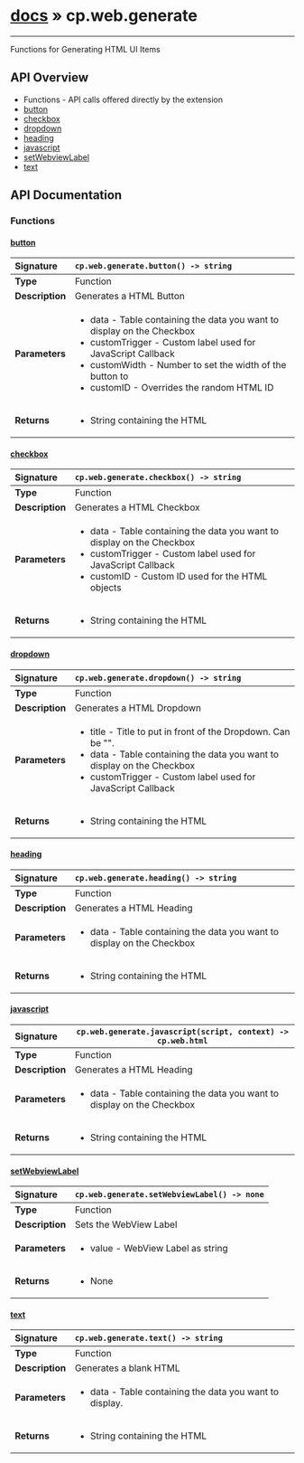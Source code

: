 # [docs](index.md) » cp.web.generate
---

Functions for Generating HTML UI Items

## API Overview
* Functions - API calls offered directly by the extension
 * [button](#button)
 * [checkbox](#checkbox)
 * [dropdown](#dropdown)
 * [heading](#heading)
 * [javascript](#javascript)
 * [setWebviewLabel](#setwebviewlabel)
 * [text](#text)

## API Documentation

### Functions

#### [button](#button)
| <span style="float: left;">**Signature**</span> | <span style="float: left;">`cp.web.generate.button() -> string` </span>                                                          |
| -----------------------------------------------------|---------------------------------------------------------------------------------------------------------|
| **Type**                                             | Function                                                                                         |
| **Description**                                      | Generates a HTML Button                                                                                         |
| **Parameters**                                       | <ul><li>data - Table containing the data you want to display on the Checkbox</li><li>customTrigger - Custom label used for JavaScript Callback</li><li>customWidth - Number to set the width of the button to</li><li>customID - Overrides the random HTML ID</li></ul> |
| **Returns**                                          | <ul><li>String containing the HTML</li></ul>          |

#### [checkbox](#checkbox)
| <span style="float: left;">**Signature**</span> | <span style="float: left;">`cp.web.generate.checkbox() -> string` </span>                                                          |
| -----------------------------------------------------|---------------------------------------------------------------------------------------------------------|
| **Type**                                             | Function                                                                                         |
| **Description**                                      | Generates a HTML Checkbox                                                                                         |
| **Parameters**                                       | <ul><li>data - Table containing the data you want to display on the Checkbox</li><li>customTrigger - Custom label used for JavaScript Callback</li><li>customID - Custom ID used for the HTML objects</li></ul> |
| **Returns**                                          | <ul><li>String containing the HTML</li></ul>          |

#### [dropdown](#dropdown)
| <span style="float: left;">**Signature**</span> | <span style="float: left;">`cp.web.generate.dropdown() -> string` </span>                                                          |
| -----------------------------------------------------|---------------------------------------------------------------------------------------------------------|
| **Type**                                             | Function                                                                                         |
| **Description**                                      | Generates a HTML Dropdown                                                                                         |
| **Parameters**                                       | <ul><li>title - Title to put in front of the Dropdown. Can be "".</li><li>data - Table containing the data you want to display on the Checkbox</li><li>customTrigger - Custom label used for JavaScript Callback</li></ul> |
| **Returns**                                          | <ul><li>String containing the HTML</li></ul>          |

#### [heading](#heading)
| <span style="float: left;">**Signature**</span> | <span style="float: left;">`cp.web.generate.heading() -> string` </span>                                                          |
| -----------------------------------------------------|---------------------------------------------------------------------------------------------------------|
| **Type**                                             | Function                                                                                         |
| **Description**                                      | Generates a HTML Heading                                                                                         |
| **Parameters**                                       | <ul><li>data - Table containing the data you want to display on the Checkbox</li></ul> |
| **Returns**                                          | <ul><li>String containing the HTML</li></ul>          |

#### [javascript](#javascript)
| <span style="float: left;">**Signature**</span> | <span style="float: left;">`cp.web.generate.javascript(script, context) -> cp.web.html` </span>                                                          |
| -----------------------------------------------------|---------------------------------------------------------------------------------------------------------|
| **Type**                                             | Function                                                                                         |
| **Description**                                      | Generates a HTML Heading                                                                                         |
| **Parameters**                                       | <ul><li>data - Table containing the data you want to display on the Checkbox</li></ul> |
| **Returns**                                          | <ul><li>String containing the HTML</li></ul>          |

#### [setWebviewLabel](#setwebviewlabel)
| <span style="float: left;">**Signature**</span> | <span style="float: left;">`cp.web.generate.setWebviewLabel() -> none` </span>                                                          |
| -----------------------------------------------------|---------------------------------------------------------------------------------------------------------|
| **Type**                                             | Function                                                                                         |
| **Description**                                      | Sets the WebView Label                                                                                         |
| **Parameters**                                       | <ul><li>value - WebView Label as string</li></ul> |
| **Returns**                                          | <ul><li>None</li></ul>          |

#### [text](#text)
| <span style="float: left;">**Signature**</span> | <span style="float: left;">`cp.web.generate.text() -> string` </span>                                                          |
| -----------------------------------------------------|---------------------------------------------------------------------------------------------------------|
| **Type**                                             | Function                                                                                         |
| **Description**                                      | Generates a blank HTML                                                                                         |
| **Parameters**                                       | <ul><li>data - Table containing the data you want to display.</li></ul> |
| **Returns**                                          | <ul><li>String containing the HTML</li></ul>          |

